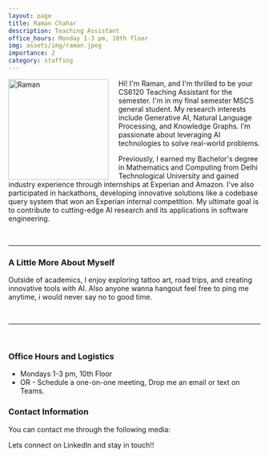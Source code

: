 ```yaml
---
layout: page
title: Raman Chahar
description: Teaching Assistant
office_hours: Monday 1-3 pm, 10th floor
img: assets/img/raman.jpeg
importance: 2
category: staffing
---
```


<img src="../../assets/img/raman.jpeg" alt="Raman" style="float: left; margin-right: 20px;" width="200">
<p>Hi! I'm Raman, and I'm thrilled to be your CS6120 Teaching Assistant for the semester. I'm in my final semester MSCS general student. My research interests include Generative AI, Natural Language Processing, and Knowledge Graphs. I’m passionate about leveraging AI technologies to solve real-world problems.

Previously, I earned my Bachelor's degree in Mathematics and Computing from Delhi Technological University and gained industry experience through internships at Experian and Amazon. I’ve also participated in hackathons, developing innovative solutions like a codebase query system that won an Experian internal competition. My ultimate goal is to contribute to cutting-edge AI research and its applications in software engineering.

</p>

<br>
<hr>

### A Little More About Myself

Outside of academics, I enjoy exploring tattoo art, road trips, and creating innovative tools with AI. Also anyone wanna hangout feel free to ping me anytime, i would never say no to good time.

<br>
<hr>
<br>

### Office Hours and Logistics

- Mondays 1-3 pm, 10th Floor
- OR - Schedule a one-on-one meeting, Drop me an email or text on Teams.

### Contact Information

You can contact me through the following media:

<div class="social">
  <div class="contact-icons">
     <a href="mailto:lnu.raman@northeastern.edu" title="Email"><i class="fas fa-envelope"></i></a>
     <a href="https://www.linkedin.com/in/raman-chahar/" title="LinkedIn"><i class="fab fa-linkedin"></i></a>
  </div>
  <div class="contact-note">
    Lets connect on LinkedIn and stay in touch!!
  </div>
</div>
